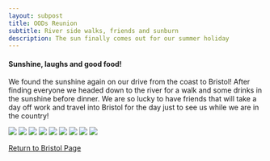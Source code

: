 ```yaml
---
layout: subpost
title: OODs Reunion
subtitle: River side walks, friends and sunburn
description: The sun finally comes out for our summer holiday
---
```


<h4>Sunshine, laughs and good food!</h4>

We found the sunshine again on our drive from the coast to Bristol! After finding everyone we headed down to the river for a walk and some drinks in the sunshine before dinner. We are so lucky to have friends that will take a day off work and travel into Bristol for the day just to see us while we are in the country! 

<img src="https://adventuresofthetravellingtwins.com/Photos/2017-08-21-Bristol/P1040991.JPG" class="image1">
<img src="https://adventuresofthetravellingtwins.com/Photos/2017-08-21-Bristol/P1040980.JPG" class="image1">
<img src="https://adventuresofthetravellingtwins.com/Photos/2017-08-21-Bristol/P1040977.JPG" class="image1">
<img src="https://adventuresofthetravellingtwins.com/Photos/2017-08-21-Bristol/P1040963.JPG" class="image1">
<img src="https://adventuresofthetravellingtwins.com/Photos/2017-08-21-Bristol/P1050001.JPG" class="image1">
<img src="https://adventuresofthetravellingtwins.com/Photos/2017-08-21-Bristol/P1050008.JPG" class="image1">
<img src="https://adventuresofthetravellingtwins.com/Photos/2017-08-21-Bristol/P1050042.JPG" class="image1">
<img src="https://adventuresofthetravellingtwins.com/Photos/2017-08-21-Bristol/P1050064.JPG" class="image1">
<img src="https://adventuresofthetravellingtwins.com/Photos/2017-08-21-Bristol/P1050065.JPG" class="image1">

<a href="https://adventuresofthetravellingtwins.com/2013/09/02/Bristol/">Return to Bristol Page</a>
